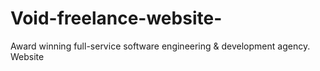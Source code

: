 # Void-freelance-website-
Award winning full-service software engineering &amp; development agency. Website
